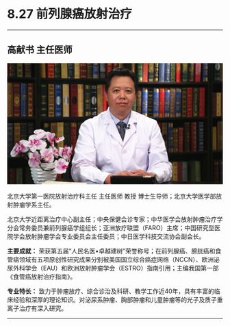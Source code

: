 # 8.27 前列腺癌放射治疗

---

## 高献书 主任医师

![1681545500794](image/c08_027/1681545500794.png)

北京大学第一医院放射治疗科主任 主任医师 教授 博士生导师；北京大学医学部放射肿瘤学系主任。

北京大学近距离治疗中心副主任；中央保健会诊专家；中华医学会放射肿瘤治疗学分会常务委员兼前列腺癌学组组长；亚洲放疗联盟（FARO）主席；中国研究型医院学会放射肿瘤学会专业委员会主任委员；中日医学科技交流协会副会长。


**主要成就：** 荣获第五届“人民名医•卓越建树”荣誉称号；在前列腺癌、膀胱癌和食管癌领域有五项原创性研究成果分别被美国国立综合癌症网络（NCCN）、欧洲泌尿外科学会（EAU）和欧洲放射肿瘤学会（ESTRO）指南引用；主编我国第一部《食管癌放射治疗指南》。


**专业特长：** 致力于肿瘤放疗、综合诊治及科研、教学工作近40年，具有丰富的临床经验和深厚的理论知识。对泌尿系肿瘤、胸部肿瘤和儿童肿瘤等的光子及质子重离子治疗有深入研究。

---
